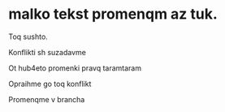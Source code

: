 # malko tekst promenqm az tuk.
Toq sushto.

Konflikti sh suzadavme

Ot hub4eto promenki pravq taramtaram

Opraihme go toq konflikt

Promenqme v brancha
